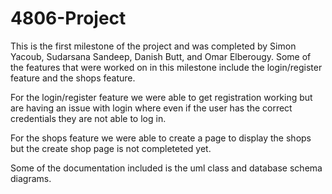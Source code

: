# 4806-Project
This is the first milestone of the project and was completed by Simon Yacoub, Sudarsana Sandeep, Danish Butt, and Omar Elberougy. Some of the features that were worked on in this milestone include the login/register feature and the shops feature.

For the login/register feature we were able to get registration working but are having an issue with login where even if the user has the correct credentials they are not able to log in.

For the shops feature we were able to create a page to display the shops but the create shop page is not completeted yet.

Some of the documentation included is the uml class and database schema diagrams. 

